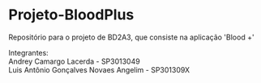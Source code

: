 # Projeto-BloodPlus
Repositório para o projeto de BD2A3, que consiste na aplicação 'Blood +'

Integrantes:  
Andrey Camargo Lacerda - SP3013049  
Luis Antônio Gonçalves Novaes Angelim - SP301309X
